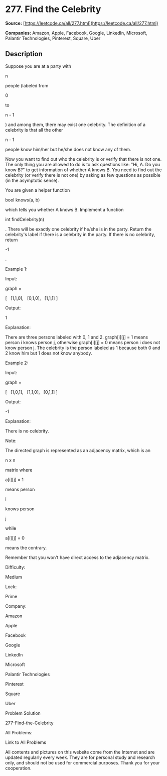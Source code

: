 # 277. Find the Celebrity

**Source:** [https://leetcode.ca/all/277.html](https://leetcode.ca/all/277.html)

**Companies:** Amazon, Apple, Facebook, Google, LinkedIn, Microsoft, Palantir Technologies, Pinterest, Square, Uber

## Description

Suppose you are at a party with

n

people (labeled from

0

to

n
        - 1

) and among them, there may exist one celebrity. The definition of a celebrity is
        that all the other

n - 1

people know him/her but he/she does not know any of
        them.

Now you want to find out who the celebrity is or verify that there is not one. The only thing
        you are allowed to do is to ask questions like: "Hi, A. Do you know B?" to get
        information of whether A knows B. You need to find out the celebrity (or verify there is not
        one) by asking as few questions as possible (in the asymptotic sense).

You are given a helper function

bool knows(a, b)

which tells you whether A knows
        B. Implement a function

int findCelebrity(n)

. There will be exactly one
        celebrity if he/she is in the party. Return the celebrity's label if there is a
        celebrity in the party. If there is no celebrity, return

-1

.

Example 1:

Input:

graph =

[
  [1,1,0],
  [0,1,0],
  [1,1,1]
]

Output:

1

Explanation:

There are three persons labeled with 0, 1 and 2. graph[i][j] = 1 means person i knows person j, otherwise graph[i][j] = 0 means person i does not know person j. The celebrity is the person labeled as 1 because both 0 and 2 know him but 1 does not know anybody.

Example 2:

Input:

graph =

[
  [1,0,1],
  [1,1,0],
  [0,1,1]
]

Output:

-1

Explanation:

There is no celebrity.

Note:

The directed graph is represented as an adjacency matrix, which is an

n x
            n

matrix where

a[i][j] = 1

means person

i

knows
            person

j

while

a[i][j] = 0

means the contrary.

Remember that you won't have direct access to the adjacency matrix.

Difficulty:

Medium

Lock:

Prime

Company:

Amazon

Apple

Facebook

Google

LinkedIn

Microsoft

Palantir Technologies

Pinterest

Square

Uber

Problem Solution

277-Find-the-Celebrity

All Problems:

Link to All Problems

All contents and pictures on this website come from the Internet and are updated regularly every week. They are for personal study and research only, and should not be used for commercial purposes. Thank you for your cooperation.

